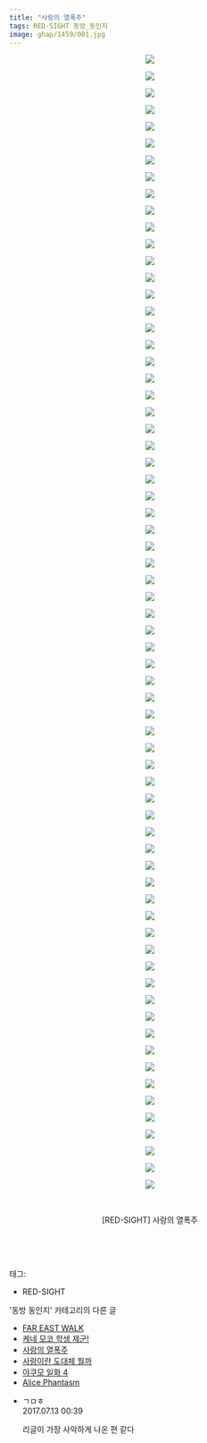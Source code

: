 ```yaml
---
title: "사랑의 열폭주"
tags: RED-SIGHT 동방_동인지
image: ghap/1459/001.jpg
---
```

<div class="article">
<p style="text-align: center; clear: none; float: none;"><img src="{{ site.nasurl }}/ghap/1459/001.jpg"/></p>
<p style="text-align: center; clear: none; float: none;"><img src="{{ site.nasurl }}/ghap/1459/002.jpg"/></p>
<p style="text-align: center; clear: none; float: none;"><img src="{{ site.nasurl }}/ghap/1459/003.jpg"/></p>
<p style="text-align: center; clear: none; float: none;"><img src="{{ site.nasurl }}/ghap/1459/004.jpg"/></p>
<p style="text-align: center; clear: none; float: none;"><img src="{{ site.nasurl }}/ghap/1459/005.jpg"/></p>
<p style="text-align: center; clear: none; float: none;"><img src="{{ site.nasurl }}/ghap/1459/006.jpg"/></p>
<p style="text-align: center; clear: none; float: none;"><img src="{{ site.nasurl }}/ghap/1459/007.jpg"/></p>
<p style="text-align: center; clear: none; float: none;"><img src="{{ site.nasurl }}/ghap/1459/008.jpg"/></p>
<p style="text-align: center; clear: none; float: none;"><img src="{{ site.nasurl }}/ghap/1459/009.jpg"/></p>
<p style="text-align: center; clear: none; float: none;"><img src="{{ site.nasurl }}/ghap/1459/010.jpg"/></p>
<p style="text-align: center; clear: none; float: none;"><img src="{{ site.nasurl }}/ghap/1459/011.jpg"/></p>
<p style="text-align: center; clear: none; float: none;"><img src="{{ site.nasurl }}/ghap/1459/012.jpg"/></p>
<p style="text-align: center; clear: none; float: none;"><img src="{{ site.nasurl }}/ghap/1459/013.jpg"/></p>
<p style="text-align: center; clear: none; float: none;"><img src="{{ site.nasurl }}/ghap/1459/014.jpg"/></p>
<p style="text-align: center; clear: none; float: none;"><img src="{{ site.nasurl }}/ghap/1459/015.jpg"/></p>
<p style="text-align: center; clear: none; float: none;"><img src="{{ site.nasurl }}/ghap/1459/016.jpg"/></p>
<p style="text-align: center; clear: none; float: none;"><img src="{{ site.nasurl }}/ghap/1459/017.jpg"/></p>
<p style="text-align: center; clear: none; float: none;"><img src="{{ site.nasurl }}/ghap/1459/018.jpg"/></p>
<p style="text-align: center; clear: none; float: none;"><img src="{{ site.nasurl }}/ghap/1459/019.jpg"/></p>
<p style="text-align: center; clear: none; float: none;"><img src="{{ site.nasurl }}/ghap/1459/020.jpg"/></p>
<p style="text-align: center; clear: none; float: none;"><img src="{{ site.nasurl }}/ghap/1459/021.jpg"/></p>
<p style="text-align: center; clear: none; float: none;"><img src="{{ site.nasurl }}/ghap/1459/022.jpg"/></p>
<p style="text-align: center; clear: none; float: none;"><img src="{{ site.nasurl }}/ghap/1459/023.jpg"/></p>
<p style="text-align: center; clear: none; float: none;"><img src="{{ site.nasurl }}/ghap/1459/024.jpg"/></p>
<p style="text-align: center; clear: none; float: none;"><img src="{{ site.nasurl }}/ghap/1459/025.jpg"/></p>
<p style="text-align: center; clear: none; float: none;"><img src="{{ site.nasurl }}/ghap/1459/026.jpg"/></p>
<p style="text-align: center; clear: none; float: none;"><img src="{{ site.nasurl }}/ghap/1459/027.jpg"/></p>
<p style="text-align: center; clear: none; float: none;"><img src="{{ site.nasurl }}/ghap/1459/028.jpg"/></p>
<p style="text-align: center; clear: none; float: none;"><img src="{{ site.nasurl }}/ghap/1459/029.jpg"/></p>
<p style="text-align: center; clear: none; float: none;"><img src="{{ site.nasurl }}/ghap/1459/030.jpg"/></p>
<p style="text-align: center; clear: none; float: none;"><img src="{{ site.nasurl }}/ghap/1459/031.jpg"/></p>
<p style="text-align: center; clear: none; float: none;"><img src="{{ site.nasurl }}/ghap/1459/032.jpg"/></p>
<p style="text-align: center; clear: none; float: none;"><img src="{{ site.nasurl }}/ghap/1459/033.jpg"/></p>
<p style="text-align: center; clear: none; float: none;"><img src="{{ site.nasurl }}/ghap/1459/034.jpg"/></p>
<p style="text-align: center; clear: none; float: none;"><img src="{{ site.nasurl }}/ghap/1459/035.jpg"/></p>
<p style="text-align: center; clear: none; float: none;"><img src="{{ site.nasurl }}/ghap/1459/036.jpg"/></p>
<p style="text-align: center; clear: none; float: none;"><img src="{{ site.nasurl }}/ghap/1459/037.jpg"/></p>
<p style="text-align: center; clear: none; float: none;"><img src="{{ site.nasurl }}/ghap/1459/038.jpg"/></p>
<p style="text-align: center; clear: none; float: none;"><img src="{{ site.nasurl }}/ghap/1459/039.jpg"/></p>
<p style="text-align: center; clear: none; float: none;"><img src="{{ site.nasurl }}/ghap/1459/040.jpg"/></p>
<p style="text-align: center; clear: none; float: none;"><img src="{{ site.nasurl }}/ghap/1459/041.jpg"/></p>
<p style="text-align: center; clear: none; float: none;"><img src="{{ site.nasurl }}/ghap/1459/042.jpg"/></p>
<p style="text-align: center; clear: none; float: none;"><img src="{{ site.nasurl }}/ghap/1459/043.jpg"/></p>
<p style="text-align: center; clear: none; float: none;"><img src="{{ site.nasurl }}/ghap/1459/044.jpg"/></p>
<p style="text-align: center; clear: none; float: none;"><img src="{{ site.nasurl }}/ghap/1459/045.jpg"/></p>
<p style="text-align: center; clear: none; float: none;"><img src="{{ site.nasurl }}/ghap/1459/046.jpg"/></p>
<p style="text-align: center; clear: none; float: none;"><img src="{{ site.nasurl }}/ghap/1459/047.jpg"/></p>
<p style="text-align: center; clear: none; float: none;"><img src="{{ site.nasurl }}/ghap/1459/048.jpg"/></p>
<p style="text-align: center; clear: none; float: none;"><img src="{{ site.nasurl }}/ghap/1459/049.jpg"/></p>
<p style="text-align: center; clear: none; float: none;"><img src="{{ site.nasurl }}/ghap/1459/050.jpg"/></p>
<p style="text-align: center; clear: none; float: none;"><img src="{{ site.nasurl }}/ghap/1459/051.jpg"/></p>
<p style="text-align: center; clear: none; float: none;"><img src="{{ site.nasurl }}/ghap/1459/052.jpg"/></p>
<p style="text-align: center; clear: none; float: none;"><img src="{{ site.nasurl }}/ghap/1459/053.jpg"/></p>
<p style="text-align: center; clear: none; float: none;"><img src="{{ site.nasurl }}/ghap/1459/054.jpg"/></p>
<p style="text-align: center; clear: none; float: none;"><img src="{{ site.nasurl }}/ghap/1459/055.jpg"/></p>
<p style="text-align: center; clear: none; float: none;"><img src="{{ site.nasurl }}/ghap/1459/056.jpg"/></p>
<p style="text-align: center; clear: none; float: none;"><img src="{{ site.nasurl }}/ghap/1459/057.jpg"/></p>
<p style="text-align: center; clear: none; float: none;"><img src="{{ site.nasurl }}/ghap/1459/058.jpg"/></p>
<p style="text-align: center; clear: none; float: none;"><img src="{{ site.nasurl }}/ghap/1459/059.jpg"/></p>
<p style="text-align: center; clear: none; float: none;"><img src="{{ site.nasurl }}/ghap/1459/060.jpg"/></p>
<p style="text-align: center; clear: none; float: none;"><img src="{{ site.nasurl }}/ghap/1459/061.jpg"/></p>
<p style="text-align: center; clear: none; float: none;"><img src="{{ site.nasurl }}/ghap/1459/062.jpg"/></p>
<p style="text-align: center; clear: none; float: none;"><img src="{{ site.nasurl }}/ghap/1459/063.jpg"/></p>
<p style="text-align: center; clear: none; float: none;"><img src="{{ site.nasurl }}/ghap/1459/064.jpg"/></p>
<p style="text-align: center; clear: none; float: none;"><img src="{{ site.nasurl }}/ghap/1459/065.jpg"/></p>
<p style="text-align: center; clear: none; float: none;"><img src="{{ site.nasurl }}/ghap/1459/066.jpg"/></p>
<p style="text-align: center; clear: none; float: none;"><img src="{{ site.nasurl }}/ghap/1459/067.jpg"/></p>
<p style="text-align: center; clear: none; float: none;"><img src="{{ site.nasurl }}/ghap/1459/068.jpg"/></p>
<p style="text-align: center; clear: none; float: none;"><br/></p>
<p style="text-align: center; clear: none; float: none;">[RED-SIGHT] 사랑의 열폭주</p>
<p style="text-align: center; clear: none; float: none;"><br/></p>
<p><br/></p>
</div><div class="tagTrail">
<p>태그: </p>
<ul>
<li>RED-SIGHT</li>
</ul>
</div><div class="another">
<p>'동방 동인지' 카테고리의 다른 글</p>
<ul>
<li><a href="/2016-08-10-ghap_1461">FAR EAST WALK</a></li>
<li><a href="/2016-08-10-ghap_1460">케네 모코 학생 제군!</a></li>
<li><a href="/2016-08-10-ghap_1459">사랑의 열폭주</a></li>
<li><a href="/2016-08-10-ghap_1458">사랑이란 도대체 뭘까</a></li>
<li><a href="/2016-08-10-ghap_1457">야쿠모 일화 4</a></li>
<li><a href="/2016-08-10-ghap_1456">Alice Phantasm</a></li>
</ul>
</div><div class="cb_module cb_fluid">
<div class="cb_wrt cb_profile">
<div class="comment">
<ul>
<li class="cb_thumb_off" id="comment15034870">
<div class="cb_comment_area">
<div class="cb_info_area">
<div class="cb_section">
<span class="cb_nick_name">ㄱㅁㅎ</span>
</div>
<div class="cb_section">
<span class="cb_date">2017.07.13 00:39 </span>
</div>
</div>
<div class="cb_dsc_comment">
<p class="cb_dsc">
											리글이 가장 사악하게 나온 편 같다
										</p>
</div>
</div></li>
</ul>
</div>
</div><!-- commentList close -->
</div>
<br/>
<p id="refer"></p>
<br/>
